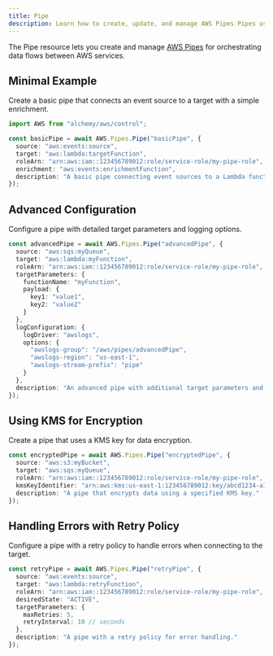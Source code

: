 ```yaml
---
title: Pipe
description: Learn how to create, update, and manage AWS Pipes Pipes using Alchemy Cloud Control.
---
```



The Pipe resource lets you create and manage [AWS Pipes](https://docs.aws.amazon.com/pipes/latest/userguide/) for orchestrating data flows between AWS services.

## Minimal Example

Create a basic pipe that connects an event source to a target with a simple enrichment.

```ts
import AWS from "alchemy/aws/control";

const basicPipe = await AWS.Pipes.Pipe("basicPipe", {
  source: "aws:events:source",
  target: "aws:lambda:targetFunction",
  roleArn: "arn:aws:iam::123456789012:role/service-role/my-pipe-role",
  enrichment: "aws:events:enrichmentFunction",
  description: "A basic pipe connecting event sources to a Lambda function."
});
```

## Advanced Configuration

Configure a pipe with detailed target parameters and logging options.

```ts
const advancedPipe = await AWS.Pipes.Pipe("advancedPipe", {
  source: "aws:sqs:myQueue",
  target: "aws:lambda:myFunction",
  roleArn: "arn:aws:iam::123456789012:role/service-role/my-pipe-role",
  targetParameters: {
    functionName: "myFunction",
    payload: {
      key1: "value1",
      key2: "value2"
    }
  },
  logConfiguration: {
    logDriver: "awslogs",
    options: {
      "awslogs-group": "/aws/pipes/advancedPipe",
      "awslogs-region": "us-east-1",
      "awslogs-stream-prefix": "pipe"
    }
  },
  description: "An advanced pipe with additional target parameters and logging."
});
```

## Using KMS for Encryption

Create a pipe that uses a KMS key for data encryption.

```ts
const encryptedPipe = await AWS.Pipes.Pipe("encryptedPipe", {
  source: "aws:s3:myBucket",
  target: "aws:sqs:myQueue",
  roleArn: "arn:aws:iam::123456789012:role/service-role/my-pipe-role",
  kmsKeyIdentifier: "arn:aws:kms:us-east-1:123456789012:key/abcd1234-a1b2-3c4d-5e6f-7g8h9i0j1k2l",
  description: "A pipe that encrypts data using a specified KMS key."
});
```

## Handling Errors with Retry Policy

Configure a pipe with a retry policy to handle errors when connecting to the target.

```ts
const retryPipe = await AWS.Pipes.Pipe("retryPipe", {
  source: "aws:events:source",
  target: "aws:lambda:retryFunction",
  roleArn: "arn:aws:iam::123456789012:role/service-role/my-pipe-role",
  desiredState: "ACTIVE",
  targetParameters: {
    maxRetries: 5,
    retryInterval: 10 // seconds
  },
  description: "A pipe with a retry policy for error handling."
});
```
